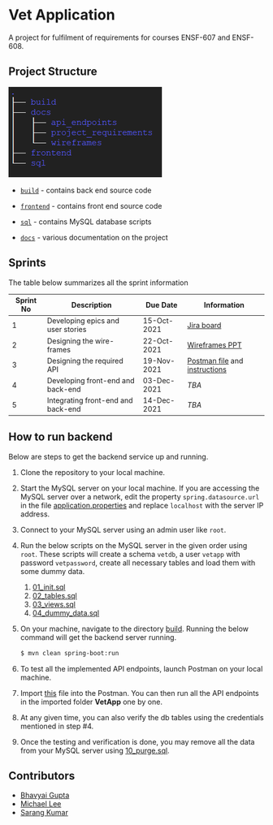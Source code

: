 # Vet Application

A project for fulfilment of requirements for courses ENSF-607 and ENSF-608.



## Project Structure

![dir tree](images/structure.png)

+ [`build`](build) - contains back end source code

+ [`frontend`](frontend) - contains front end source code

+ [`sql`](sql) - contains MySQL database scripts

+ [`docs`](docs) - various documentation on the project



## Sprints

The table below summarizes all the sprint information

Sprint No  | Description                          | Due Date     | Information
-----          | -----                                | -----        | -----
1              | Developing epics and user stories    | 15-Oct-2021  | [Jira board](https://uofeng607-888.atlassian.net/jira/software/projects/U888/boards/1/roadmap)
2              | Designing the wire-frames            | 22-Oct-2021  | [Wireframes PPT](docs/wireframes/Wireframes_Consolidated.pptx)
3              | Designing the required API           | 19-Nov-2021  | [Postman file](docs/api_endpoints/VetApp.postman_collection.json) and [instructions](#how-to-run-backend)
4              | Developing front-end and back-end    | 03-Dec-2021  | *TBA*
5              | Integrating front-end and back-end   | 14-Dec-2021  | *TBA*



## How to run backend

Below are steps to get the backend service up and running.

1. Clone the repository to your local machine.

2. Start the MySQL server on your local machine. If you are accessing the MySQL server over a network, edit the property `spring.datasource.url` in the file [application.properties](build/src/main/resources/application.properties) and replace `localhost` with the server IP address.

3. Connect to your MySQL server using an admin user like `root`.

4. Run the below scripts on the MySQL server in the given order using `root`. These scripts will create a schema `vetdb`, a user `vetapp` with password `vetpassword`, create all necessary tables and load them with some dummy data.
   1. [01_init.sql](sql/01_init.sql)
   2. [02_tables.sql](sql/02_tables.sql)
   3. [03_views.sql](sql/03_views.sql)
   4. [04_dummy_data.sql](sql/04_dummy_data.sql)

5. On your machine, navigate to the directory [build](build). Running the below command will get the backend server running.
   ```bash
   $ mvn clean spring-boot:run
   ```

6. To test all the implemented API endpoints, launch Postman on your local machine.

7. Import [this](docs/api_endpoints/VetApp.postman_collection.json) file into the Postman. You can then run all the API endpoints in the imported folder **VetApp** one by one.

8. At any given time, you can also verify the db tables using the credentials mentioned in step #4.

9. Once the testing and verification is done, you may remove all the data from your MySQL server using [10_purge.sql](sql/10_purge.sql).



## Contributors

+ [Bhavyai Gupta](https://github.com/zbhavyai)
+ [Michael Lee](https://github.com/mlee2021)
+ [Sarang Kumar](https://github.com/sarangk3)
